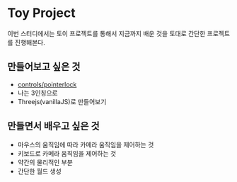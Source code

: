 # Toy Project

이번 스터디에서는 토이 프로젝트를 통해서 지금까지 배운 것을 토대로 간단한 프로젝트를 진행해본다.

## 만들어보고 싶은 것

- [controls/pointerlock](https://threejs.org/examples/#misc_controls_pointerlock)
- 나는 3인칭으로
- Threejs(vanillaJS)로 만들어보기


## 만들면서 배우고 싶은 것

- 마우스의 움직임에 따라 카메라 움직임을 제어하는 것
- 키보드로 카메라 움직임을 제어하는 것
- 약간의 물리적인 부분
- 간단한 월드 생성
